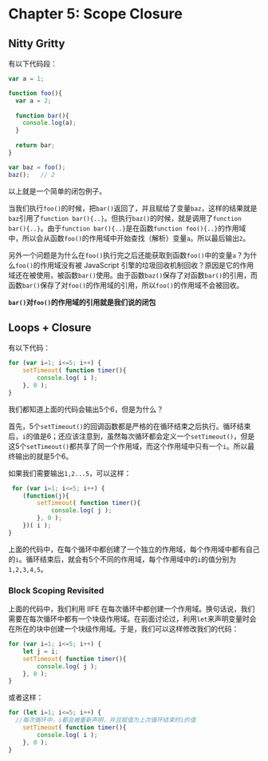 # Chapter 5: Scope Closure

## Nitty Gritty

有以下代码段：

```javascript
var a = 1;

function foo(){
  var a = 2;
  
  function bar(){
    console.log(a);
  }
  
  return bar;
}

var baz = foo();
baz();   // 2
```

以上就是一个简单的闭包例子。

当我们执行`foo()`的时候，把`bar()`返回了，并且赋给了变量`baz`，这样的结果就是`baz`引用了`function bar(){..}`。但执行`baz()`的时候，就是调用了`function bar(){..}`。由于`function bar(){..}`是在函数`function foo(){..}`的作用域中，所以会从函数`foo()`的作用域中开始查找（解析）变量`a`。所以最后输出`2`。

另外一个问题是为什么在`foo()`执行完之后还能获取到函数`foo()`中的变量`a`？为什么`foo()`的作用域没有被 JavaScript 引擎的垃圾回收机制回收？原因是它的作用域还在被使用，被函数`bar()`使用。由于函数`baz()`保存了对函数`bar()`的引用，而函数`bar()`保存了对`foo()`的作用域的引用，所以`foo()`的作用域不会被回收。

**`bar()`对`foo()`的作用域的引用就是我们说的闭包**

## Loops + Closure

有以下代码：

```javascript
for (var i=1; i<=5; i++) {
	setTimeout( function timer(){
		console.log( i );
	}, 0 );
}
```

我们都知道上面的代码会输出5个6，但是为什么？

首先，5个`setTimeout()`的回调函数都是严格的在循环结束之后执行。循环结束后，`i`的值是6；还应该注意到，虽然每次循环都会定义一个`setTimeout()`，但是这5个`setTimeout()`都共享了同一个作用域，而这个作用域中只有一个`i`。所以最终输出的就是5个6。

如果我们需要输出`1,2...5`，可以这样：

```javascript
 for (var i=1; i<=5; i++) {
	(function(j){
		setTimeout( function timer(){
			console.log( j );
		}, 0 );
	})( i );
}
```

上面的代码中，在每个循环中都创建了一个独立的作用域，每个作用域中都有自己的`i`。循环结束后，就会有5个不同的作用域，每个作用域中的`i`的值分别为`1,2,3,4,5`。

### Block Scoping Revisited

上面的代码中，我们利用 IIFE 在每次循环中都创建一个作用域。换句话说，我们需要在每次循环中都有一个块级作用域。在前面讨论过，利用`let`来声明变量时会在所在的块中创建一个块级作用域。于是，我们可以这样修改我们的代码：

```javascript
for (var i=1; i<=5; i++) {
	let j = i; 
	setTimeout( function timer(){
		console.log( j );
	}, 0 );
}
```

或者这样：

```javascript
for (let i=1; i<=5; i++) {	
  //每次循环中，i都会被重新声明，并且赋值为上次循环结束时i的值
	setTimeout( function timer(){
		console.log( i );
	}, 0 );
}
```

